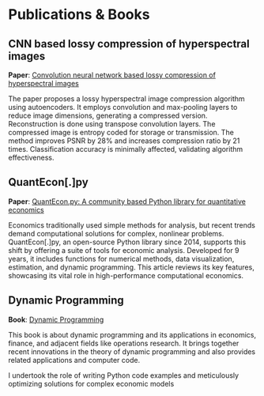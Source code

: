 # Publications & Books

## CNN based lossy compression of hyperspectral images

**Paper**: [Convolution neural network based lossy compression of hyperspectral images
](https://www.sciencedirect.com/science/article/abs/pii/S0923596521001028)

The paper proposes a lossy hyperspectral image compression
algorithm using autoencoders. It employs convolution and max-pooling
layers to reduce image dimensions, generating a compressed version.
Reconstruction is done using transpose convolution layers. The compressed
image is entropy coded for storage or transmission. The method improves
PSNR by 28% and increases compression ratio by 21 times. Classification
accuracy is minimally affected, validating algorithm effectiveness.

## QuantEcon[.]py

**Paper**: [QuantEcon.py: A community based Python library for quantitative economics](https://joss.theoj.org/papers/10.21105/joss.05585.pdf)

Economics traditionally used simple methods for analysis, but recent
trends demand computational solutions for complex, nonlinear problems.
QuantEcon[.]py, an open-source Python library since 2014, supports this
shift by offering a suite of tools for economic analysis. Developed for 9
years, it includes functions for numerical methods, data visualization,
estimation, and dynamic programming. This article reviews its key
features, showcasing its vital role in high-performance computational
economics.

## Dynamic Programming

**Book**: [Dynamic Programming](https://dp.quantecon.org/)

This book is about dynamic programming and its applications in economics,
finance, and adjacent fields like operations research. It brings together
recent innovations in the theory of dynamic programming and also provides
related applications and computer code.

I undertook the role of writing Python code examples and meticulously
optimizing solutions for complex economic models
